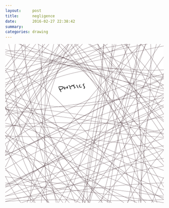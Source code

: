 ```yaml
---
layout:     post
title:      negligence
date:       2016-02-27 22:38:42
summary:    
categories: drawing
---
```

![negligence](/images/diary/negligence.png "to a level of absurdity")
